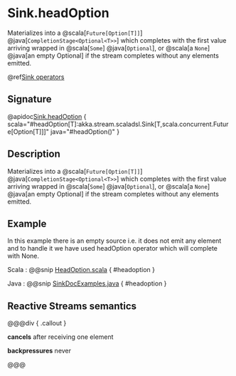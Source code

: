 # Sink.headOption

Materializes into a @scala[`Future[Option[T]]`] @java[`CompletionStage<Optional<T>>`] which completes with the first value arriving wrapped in @scala[`Some`] @java[`Optional`], or @scala[a `None`] @java[an empty Optional] if the stream completes without any elements emitted.

@ref[Sink operators](../index.md#sink-operators)

## Signature

@apidoc[Sink.headOption](Sink$) { scala="#headOption[T]:akka.stream.scaladsl.Sink[T,scala.concurrent.Future[Option[T]]]" java="#headOption()" }


## Description

Materializes into a @scala[`Future[Option[T]]`] @java[`CompletionStage<Optional<T>>`] which completes with the first value arriving wrapped in @scala[`Some`] @java[`Optional`],
or @scala[a `None`] @java[an empty Optional] if the stream completes without any elements emitted.

## Example

In this example there is an empty source i.e. it does not emit any element and to handle it we have used headOption operator which will complete with None.

Scala
:   @@snip [HeadOption.scala](/akka-docs/src/test/scala/docs/stream/operators/sink/HeadOption.scala) { #headoption }

Java
:   @@snip [SinkDocExamples.java](/akka-docs/src/test/java/jdocs/stream/operators/SinkDocExamples.java) { #headoption }

## Reactive Streams semantics

@@@div { .callout }

**cancels** after receiving one element

**backpressures** never

@@@


